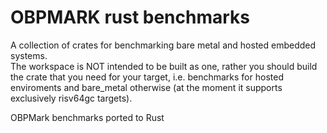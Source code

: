 # OBPMARK rust benchmarks
A collection of crates for benchmarking bare metal and hosted embedded systems.  
The workspace is NOT intended to be built as one, rather you should build the crate that you need for your target, i.e. benchmarks for hosted enviroments and bare_metal otherwise (at the moment it supports exclusively risv64gc targets).

OBPMark benchmarks ported to Rust
